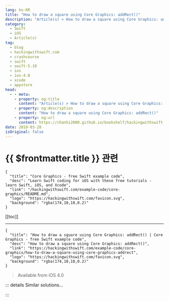 ```yaml
---
lang: ko-KR
title: "How to draw a square using Core Graphics: addRect()"
description: "Article(s) > How to draw a square using Core Graphics: addRect()"
category:
  - Swift
  - iOS
  - Article(s)
tag: 
  - blog
  - hackingwithswift.com
  - crashcourse
  - swift
  - swift-5.10
  - ios
  - ios-4.0
  - xcode
  - appstore
head:
  - - meta:
    - property: og:title
      content: "Article(s) > How to draw a square using Core Graphics: addRect()"
    - property: og:description
      content: "How to draw a square using Core Graphics: addRect()"
    - property: og:url
      content: https://chanhi2000.github.io/bookshelf/hackingwithswift.com/example-code/core-graphics/how-to-draw-a-square-using-core-graphics-addrect.html
date: 2019-03-28
isOriginal: false
---
```


# {{ $frontmatter.title }} 관련

```component VPCard
{
  "title": "Core Graphics - free Swift example code",
  "desc": "Learn Swift coding for iOS with these free tutorials - learn Swift, iOS, and Xcode",
  "link": "/hackingwithswift.com/example-code/core-graphics/README.md",
  "logo": "https://hackingwithswift.com/favicon.svg",
  "background": "rgba(174,10,10,0.2)"
}
```

[[toc]]

---

```component VPCard
{
  "title": "How to draw a square using Core Graphics: addRect() | Core Graphics - free Swift example code",
  "desc": "How to draw a square using Core Graphics: addRect()",
  "link": "https://hackingwithswift.com/example-code/core-graphics/how-to-draw-a-square-using-core-graphics-addrect",
  "logo": "https://hackingwithswift.com/favicon.svg",
  "background": "rgba(174,10,10,0.2)"
}
```

> Available from iOS 4.0

<!-- TODO: 작성 -->

<!-- 
You can draw a square (or indeed any size of rectangle) using the `addRect()` Core Graphics function. There's a little bit of set up work required, such as creating a context big enough to hold the square and setting up colors, but the code below does everything you need:

```swift
let renderer = UIGraphicsImageRenderer(size: CGSize(width: 512, height: 512))
let img = renderer.image { ctx in
    ctx.cgContext.setFillColor(UIColor.red.cgColor)
    ctx.cgContext.setStrokeColor(UIColor.green.cgColor)
    ctx.cgContext.setLineWidth(10)

    let rectangle = CGRect(x: 0, y: 0, width: 512, height: 512)
    ctx.cgContext.addRect(rectangle)
    ctx.cgContext.drawPath(using: .fillStroke)
}
```

**Important note:** when setting a line width using `setLineWidth()`, the center of the border is the edge of your path. This means our board will be 5 points inside the rectangle and 5 points outside, because we have a total border width of 10 points. Because the square's path is the same size as the context, this means the outside part of the border will be clipped.

-->

::: details Similar solutions…

<!--
/example-code/core-graphics/how-to-use-core-graphics-blend-modes-to-draw-a-uiimage-differently">How to use Core Graphics blend modes to draw a UIImage differently 
/example-code/core-graphics/how-to-draw-lines-in-core-graphics-moveto-and-addlineto">How to draw lines in Core Graphics: move(to:) and addLine(to:) 
/example-code/core-graphics/how-to-draw-a-circle-using-core-graphics-addellipsein">How to draw a circle using Core Graphics: addEllipse(in:) 
/example-code/core-graphics/how-to-draw-a-text-string-using-core-graphics">How to draw a text string using Core Graphics 
/example-code/uikit/how-to-add-retina-and-retina-hd-graphics-to-your-project">How to add Retina and Retina HD graphics to your project</a>
-->

:::

